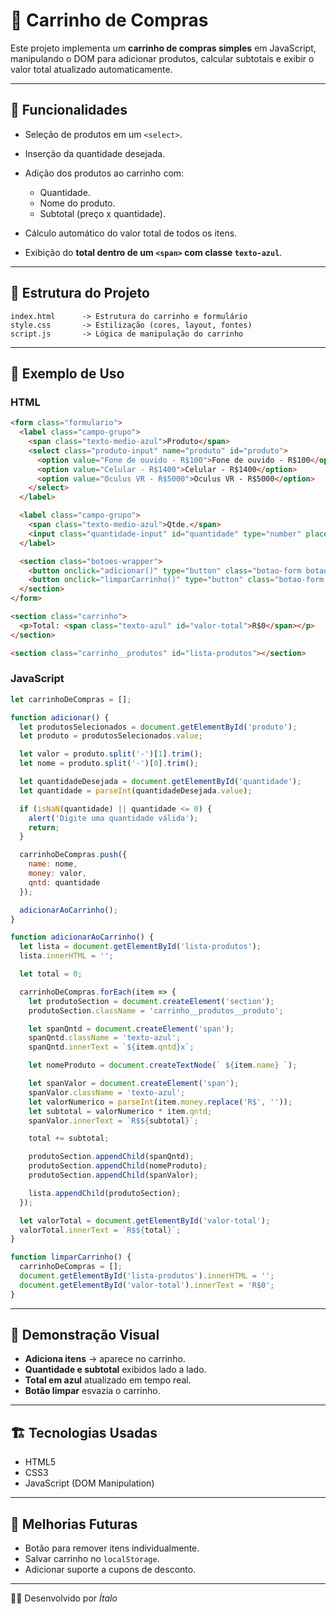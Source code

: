 # 🛒 Carrinho de Compras

Este projeto implementa um **carrinho de compras simples** em JavaScript, manipulando o DOM para adicionar produtos, calcular subtotais e exibir o valor total atualizado automaticamente.

---

## 🚀 Funcionalidades

* Seleção de produtos em um `<select>`.
* Inserção da quantidade desejada.
* Adição dos produtos ao carrinho com:

  * Quantidade.
  * Nome do produto.
  * Subtotal (preço x quantidade).
* Cálculo automático do valor total de todos os itens.
* Exibição do **total dentro de um `<span>` com classe `texto-azul`**.

---

## 📂 Estrutura do Projeto

```plaintext
index.html      -> Estrutura do carrinho e formulário
style.css       -> Estilização (cores, layout, fontes)
script.js       -> Lógica de manipulação do carrinho
```

---

## 📝 Exemplo de Uso

### HTML

```html
<form class="formulario">
  <label class="campo-grupo">
    <span class="texto-medio-azul">Produto</span>
    <select class="produto-input" name="produto" id="produto">
      <option value="Fone de ouvido - R$100">Fone de ouvido - R$100</option>
      <option value="Celular - R$1400">Celular - R$1400</option>
      <option value="Oculus VR - R$5000">Oculus VR - R$5000</option>
    </select>
  </label>

  <label class="campo-grupo">
    <span class="texto-medio-azul">Qtde.</span>
    <input class="quantidade-input" id="quantidade" type="number" placeholder="100">
  </label>

  <section class="botoes-wrapper">
    <button onclick="adicionar()" type="button" class="botao-form botao-adicionar">Adicionar</button>
    <button onclick="limparCarrinho()" type="button" class="botao-form botao-limpar">Limpar</button>
  </section>
</form>

<section class="carrinho">
  <p>Total: <span class="texto-azul" id="valor-total">R$0</span></p>
</section>

<section class="carrinho__produtos" id="lista-produtos"></section>
```

### JavaScript

```javascript
let carrinhoDeCompras = [];

function adicionar() {
  let produtosSelecionados = document.getElementById('produto');
  let produto = produtosSelecionados.value;

  let valor = produto.split('-')[1].trim();
  let nome = produto.split('-')[0].trim();

  let quantidadeDesejada = document.getElementById('quantidade');
  let quantidade = parseInt(quantidadeDesejada.value);

  if (isNaN(quantidade) || quantidade <= 0) {
    alert('Digite uma quantidade válida');
    return;
  }

  carrinhoDeCompras.push({
    name: nome,
    money: valor,
    qntd: quantidade
  });

  adicionarAoCarrinho();
}

function adicionarAoCarrinho() {
  let lista = document.getElementById('lista-produtos');
  lista.innerHTML = '';

  let total = 0;

  carrinhoDeCompras.forEach(item => {
    let produtoSection = document.createElement('section');
    produtoSection.className = 'carrinho__produtos__produto';

    let spanQntd = document.createElement('span');
    spanQntd.className = 'texto-azul';
    spanQntd.innerText = `${item.qntd}x`;

    let nomeProduto = document.createTextNode(` ${item.name} `);

    let spanValor = document.createElement('span');
    spanValor.className = 'texto-azul';
    let valorNumerico = parseInt(item.money.replace('R$', ''));
    let subtotal = valorNumerico * item.qntd;
    spanValor.innerText = `R$${subtotal}`;

    total += subtotal;

    produtoSection.appendChild(spanQntd);
    produtoSection.appendChild(nomeProduto);
    produtoSection.appendChild(spanValor);

    lista.appendChild(produtoSection);
  });

  let valorTotal = document.getElementById('valor-total');
  valorTotal.innerText = `R$${total}`;
}

function limparCarrinho() {
  carrinhoDeCompras = [];
  document.getElementById('lista-produtos').innerHTML = '';
  document.getElementById('valor-total').innerText = 'R$0';
}
```

---

## 📸 Demonstração Visual

* **Adiciona itens** → aparece no carrinho.
* **Quantidade e subtotal** exibidos lado a lado.
* **Total em azul** atualizado em tempo real.
* **Botão limpar** esvazia o carrinho.

---

## 🏗️ Tecnologias Usadas

* HTML5
* CSS3
* JavaScript (DOM Manipulation)

---

## 📌 Melhorias Futuras

* Botão para remover itens individualmente.
* Salvar carrinho no `localStorage`.
* Adicionar suporte a cupons de desconto.

---

👨‍💻 Desenvolvido por *Ítalo*
